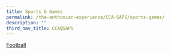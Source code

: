 ```yaml
---
title: Sports & Games
permalink: /the-anthonian-experience/CCA-SAPS/sports-games/
description: ""
third_nav_title: CCA@SAPS
---
```

[Football]()